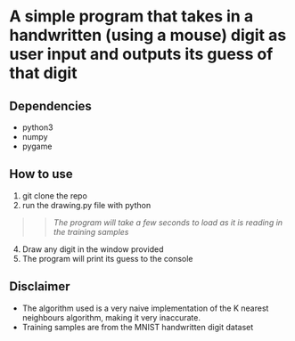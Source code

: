 # A simple program that takes in a handwritten (using a mouse) digit as user input and outputs its guess of that digit

## Dependencies
- python3
- numpy
- pygame

## How to use
1. git clone the repo
2. run the drawing.py file with python
>> *The program will take a few seconds to load as it is reading in the training samples*
4. Draw any digit in the window provided
5. The program will print its guess to the console 

## Disclaimer 
- The algorithm used is a very naive implementation of the K nearest neighbours algorithm,
  making it very inaccurate. 
- Training samples are from the MNIST handwritten digit dataset



  
 
